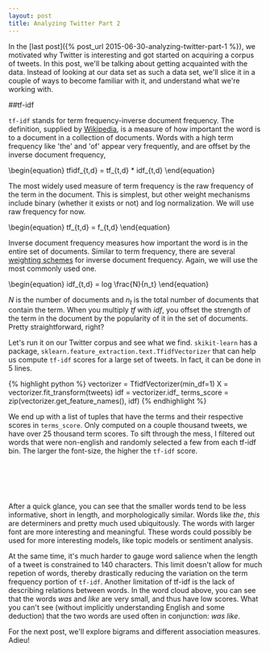 ```yaml
---
layout: post
title: Analyzing Twitter Part 2
---
```



In the [last post]({% post_url 2015-06-30-analyzing-twitter-part-1 %}), we motivated why Twitter is interesting and got started on acquiring a corpus of tweets. In this post, we'll be talking about getting acquainted with the data. Instead of looking at our data set as such a data set, we'll slice it in a couple of ways to become familiar with it, and understand what we're working with.

##tf-idf

`tf-idf` stands for term frequency-inverse document frequency. The definition, supplied by [Wikipedia](https://en.wikipedia.org/wiki/Tf%E2%80%93idf), is a measure of how important the word is to a document in a collection of documents. Words with a high term frequency like 'the' and 'of' appear very frequently, and are offset by the inverse document frequency, 

\begin{equation}
tfidf_{t,d} = tf_{t,d} * idf_{t,d}
\end{equation}

The most widely used measure of term frequency is the raw frequency of the term in the document. This is simplest, but other weight mechanisms include binary (whether it exists or not) and log normalization. We will use raw frequency for now.

\begin{equation}
tf_{t,d} = f_{t,d}
\end{equation}

Inverse document frequency measures how important the word is in the entire set of documents. Similar to term frequency, there are several [weighting schemes](https://en.wikipedia.org/wiki/Tf%E2%80%93idf#Inverse_document_frequency_2) for inverse document frequency. Again, we will use the most commonly used one.

\begin{equation}
	idf_{t,d} = log \frac{N}{n_t}
\end{equation}

$N$ is the number of documents and $n_t$ is the total number of documents that contain the term. When you multiply $tf$ with $idf$, you offset the strength of the term in the document by the popularity of it in the set of documents. Pretty straightforward, right?

Let's run it on our Twitter corpus and see what we find. `skikit-learn` has a package, `sklearn.feature_extraction.text.TfidfVectorizer` that can help us compute `tf-idf` scores for a large set of tweets. In fact, it can be done in 5 lines.

{% highlight python %}
vectorizer = TfidfVectorizer(min_df=1)
X = vectorizer.fit_transform(tweets)
idf = vectorizer.idf_
terms_score  = zip(vectorizer.get_feature_names(), idf)
{% endhighlight %}


We end up with a list of tuples that have the terms and their respective scores in `terms_score`. Only computed on a couple thousand tweets, we have over 25 thousand term scores. To sift through the mess, I filtered out words that were non-english and randomly selected a few from each tf-idf bin. The larger the font-size, the higher the `tf-idf` score.

<br><br>  

<div id="vis3"></div>
<script type="text/javascript">
// parse a spec and create a visualization view
function parse(spec,div_id) {
  vg.parse.spec(spec, function(chart) { chart({el:div_id}).update(); });
}
spec_uri = "{{ site.baseurl }}public/tfidf_spec.json";
parse(spec_uri, "#vis3");
</script>


<br>

After a quick glance, you can see that the smaller words tend to be less informative, short in length, and morphologically similar. Words like *the*, *this* are determiners and pretty much used ubiquitously. The words with larger font are more interesting and meaningful. These words could possibly be used for more interesting models, like topic models or sentiment analysis.

At the same time, it's much harder to gauge word salience when the length of a tweet is constrained to 140 characters. This limit doesn't allow for much repetion of words, thereby drastically reducing the variation on the term frequency portion of `tf-idf`. Another limitation of tf-idf is the lack of describing relations between words. In the word cloud above, you can see that the words *was* and *like* are very small, and thus have low scores. What you can't see (without implicitly understanding English and some deduction) that the two words are used often in conjunction: *was like*. 

For the next post, we'll explore bigrams and different association measures. Adieu!



